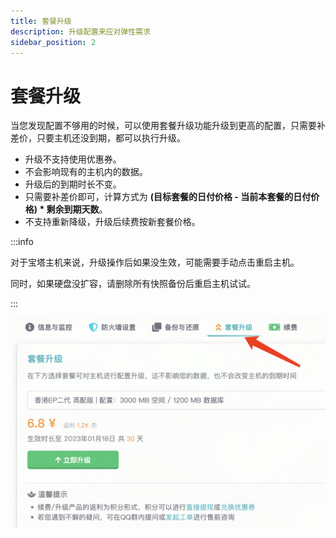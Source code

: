 ```yaml
---
title: 套餐升级
description: 升级配置来应对弹性需求
sidebar_position: 2
---
```



# 套餐升级

当您发现配置不够用的时候，可以使用套餐升级功能升级到更高的配置，只需要补差价，只要主机还没到期，都可以执行升级。

+ 升级不支持使用优惠券。
+ 不会影响现有的主机内的数据。
+ 升级后的到期时长不变。
+ 只需要补差价即可，计算方式为 **(目标套餐的日付价格 - 当前本套餐的日付价格) \* 剩余到期天数**。
+ 不支持重新降级，升级后续费按新套餐价格。

:::info

对于宝塔主机来说，升级操作后如果没生效，可能需要手动点击重启主机。

同时，如果硬盘没扩容，请删除所有快照备份后重启主机试试。

:::

![image-20221219112135648@50](./assets/image-20221219112135648.png)




